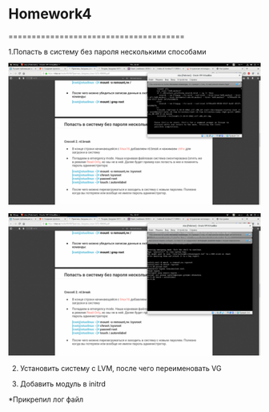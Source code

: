 # Homework4

======================================

1.Попасть в систему без пароля несколькими способами

![Screenshot](1.png)

![Screenshot](2.png)

2. Установить систему с LVM, после чего переименовать VG

3. Добавить модуль в initrd

*Прикрепил лог файл
